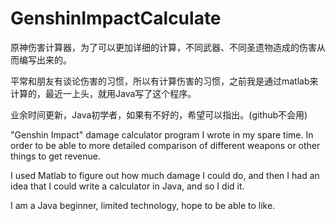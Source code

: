 # GenshinImpactCalculate

原神伤害计算器，为了可以更加详细的计算，不同武器、不同圣遗物造成的伤害从而编写出来的。

平常和朋友有谈论伤害的习惯，所以有计算伤害的习惯，之前我是通过matlab来计算的，最近一上头，就用Java写了这个程序。

业余时间更新，Java初学者，如果有不好的，希望可以指出。(github不会用)

"Genshin Impact" damage calculator program I wrote in my spare time. In order to be able to more detailed comparison of different weapons or other things to get revenue.

I used Matlab to figure out how much damage I could do, and then I had an idea that I could write a calculator in Java, and so I did it.

I am a Java beginner, limited technology, hope to be able to like.
